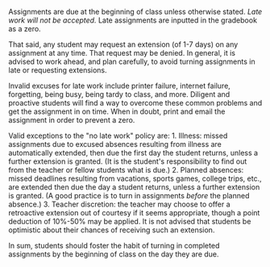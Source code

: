 Assignments are due at the beginning of class unless otherwise stated. *Late work will not be accepted.*  Late assignments are inputted in the gradebook as a zero. 

That said, any student may request an extension (of 1-7 days) on any assignment at any time. That request may be denied. In general, it is advised to work ahead, and plan carefully, to avoid turning assignments in late or requesting extensions. 

Invalid excuses for late work include printer failure, internet failure, forgetting, being busy, being tardy to class, and more. Diligent and proactive students will find a way to overcome these common problems and get the assignment in on time. When in doubt, print and email the assignment in order to prevent a zero. 

Valid exceptions to the "no late work" policy are:  1. Illness: missed assignments due to excused absences resulting from illness are automatically extended, then due the first day the student returns, unless a further extension is granted. (It is the student's responsibility to find out from the teacher or fellow students what is due.)  2. Planned absences: missed deadlines resulting from vacations, sports games, college trips, etc., are extended then due the day a student returns, unless a further extension is granted. (A good practice is to turn in assignments *before* the planned absence.)   3. Teacher discretion: the teacher may choose to offer a retroactive extension out of courtesy if it seems appropriate, though a point deduction of 10%-50% may be applied. It is not advised that students be optimistic about their chances of receiving such an extension. 

In sum, students should foster the habit of turning in completed assignments by the beginning of class on the day they are due.